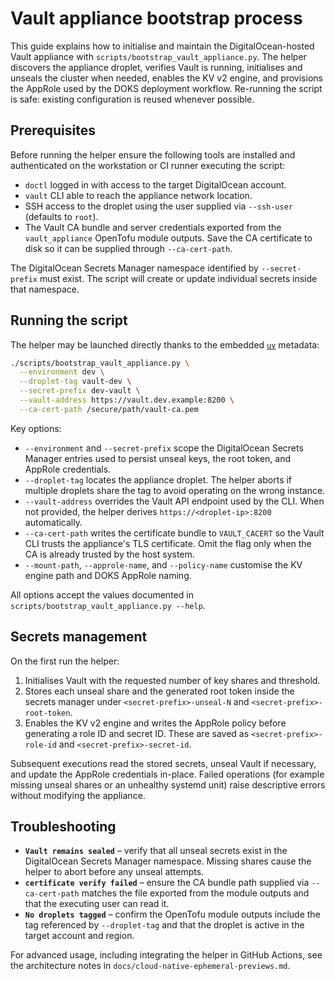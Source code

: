 # Vault appliance bootstrap process

This guide explains how to initialise and maintain the DigitalOcean-hosted Vault
appliance with `scripts/bootstrap_vault_appliance.py`. The helper discovers the
appliance droplet, verifies Vault is running, initialises and unseals the
cluster when needed, enables the KV v2 engine, and provisions the AppRole used
by the DOKS deployment workflow. Re-running the script is safe: existing
configuration is reused whenever possible.

## Prerequisites

Before running the helper ensure the following tools are installed and
authenticated on the workstation or CI runner executing the script:

- `doctl` logged in with access to the target DigitalOcean account.
- `vault` CLI able to reach the appliance network location.
- SSH access to the droplet using the user supplied via `--ssh-user` (defaults to
  `root`).
- The Vault CA bundle and server credentials exported from the
  `vault_appliance` OpenTofu module outputs. Save the CA certificate to disk so
  it can be supplied through `--ca-cert-path`.

The DigitalOcean Secrets Manager namespace identified by `--secret-prefix` must
exist. The script will create or update individual secrets inside that
namespace.

## Running the script

The helper may be launched directly thanks to the embedded [`uv`](https://github.com/astral-sh/uv)
metadata:

```sh
./scripts/bootstrap_vault_appliance.py \
  --environment dev \
  --droplet-tag vault-dev \
  --secret-prefix dev-vault \
  --vault-address https://vault.dev.example:8200 \
  --ca-cert-path /secure/path/vault-ca.pem
```

Key options:

- `--environment` and `--secret-prefix` scope the DigitalOcean Secrets Manager
  entries used to persist unseal keys, the root token, and AppRole credentials.
- `--droplet-tag` locates the appliance droplet. The helper aborts if multiple
  droplets share the tag to avoid operating on the wrong instance.
- `--vault-address` overrides the Vault API endpoint used by the CLI. When not
  provided, the helper derives `https://<droplet-ip>:8200` automatically.
- `--ca-cert-path` writes the certificate bundle to `VAULT_CACERT` so the Vault
  CLI trusts the appliance's TLS certificate. Omit the flag only when the CA is
  already trusted by the host system.
- `--mount-path`, `--approle-name`, and `--policy-name` customise the KV engine
  path and DOKS AppRole naming.

All options accept the values documented in `scripts/bootstrap_vault_appliance.py
--help`.

## Secrets management

On the first run the helper:

1. Initialises Vault with the requested number of key shares and threshold.
2. Stores each unseal share and the generated root token inside the secrets
   manager under `<secret-prefix>-unseal-N` and `<secret-prefix>-root-token`.
3. Enables the KV v2 engine and writes the AppRole policy before generating a
   role ID and secret ID. These are saved as `<secret-prefix>-role-id` and
   `<secret-prefix>-secret-id`.

Subsequent executions read the stored secrets, unseal Vault if necessary, and
update the AppRole credentials in-place. Failed operations (for example missing
unseal shares or an unhealthy systemd unit) raise descriptive errors without
modifying the appliance.

## Troubleshooting

- **`Vault remains sealed`** – verify that all unseal secrets exist in the
  DigitalOcean Secrets Manager namespace. Missing shares cause the helper to
  abort before any unseal attempts.
- **`certificate verify failed`** – ensure the CA bundle path supplied via
  `--ca-cert-path` matches the file exported from the module outputs and that
  the executing user can read it.
- **`No droplets tagged`** – confirm the OpenTofu module outputs include the tag
  referenced by `--droplet-tag` and that the droplet is active in the target
  account and region.

For advanced usage, including integrating the helper in GitHub Actions, see the
architecture notes in `docs/cloud-native-ephemeral-previews.md`.
